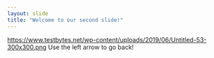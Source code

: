 ```yaml
---
layout: slide
title: "Welcome to our second slide!"
---
```

https://www.testbytes.net/wp-content/uploads/2019/06/Untitled-53-300x300.png
Use the left arrow to go back!
